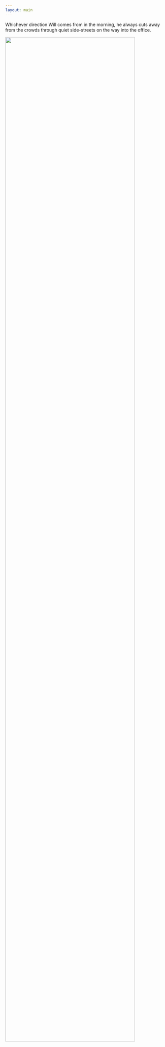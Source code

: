 ```yaml
---
layout: main
---
```


Whichever direction Will comes from in the morning, he always cuts away from the crowds through quiet side-streets on the way into the office.

<img class="pretty" src="{{ site.baseurl }}/images/shortcut.png" style="width: 90%;"/>